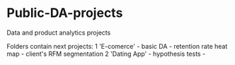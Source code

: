 # Public-DA-projects
Data and product analytics projects

Folders contain next projects:
    1 'E-comerce' - basic DA - retention rate heat map - client's RFM segmentation
    2 'Dating App' - hypothesis tests - 